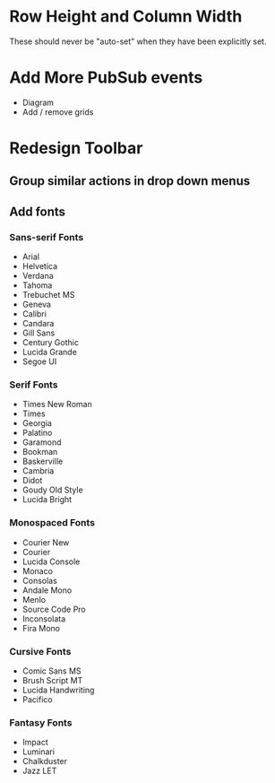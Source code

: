 # Row Height and Column Width
These should never be "auto-set" when they have been explicitly set.

# Add More PubSub events
* Diagram
* Add / remove grids

# Redesign Toolbar
## Group similar actions in drop down menus
## Add fonts
### Sans-serif Fonts
* Arial
* Helvetica
* Verdana
* Tahoma
* Trebuchet MS
* Geneva
* Calibri
* Candara
* Gill Sans
* Century Gothic
* Lucida Grande
* Segoe UI
### Serif Fonts
* Times New Roman
* Times
* Georgia
* Palatino
* Garamond
* Bookman
* Baskerville
* Cambria
* Didot
* Goudy Old Style
* Lucida Bright
### Monospaced Fonts
* Courier New
* Courier
* Lucida Console
* Monaco
* Consolas
* Andale Mono
* Menlo
* Source Code Pro
* Inconsolata
* Fira Mono
### Cursive Fonts
* Comic Sans MS
* Brush Script MT
* Lucida Handwriting
* Pacifico
### Fantasy Fonts
* Impact
* Luminari
* Chalkduster
* Jazz LET